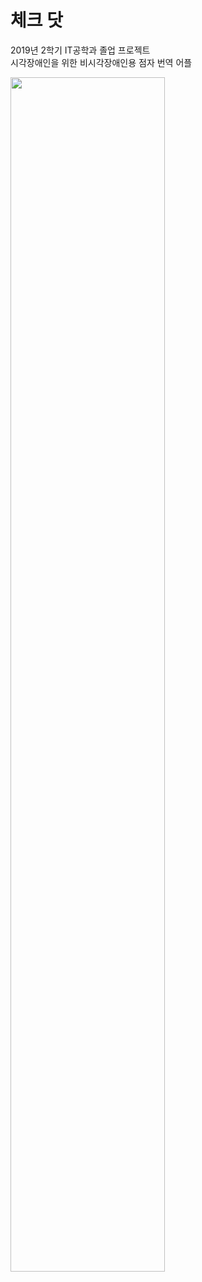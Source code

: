 # 체크 닷

2019년 2학기 IT공학과 졸업 프로젝트<br>
시각장애인을 위한 비시각장애인용 점자 번역 어플

<img src="https://user-images.githubusercontent.com/53163222/93021740-6957c400-f61f-11ea-9652-6393a4e805ae.PNG" width="70%"></img>
